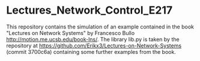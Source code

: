 # Lectures_Network_Control_E217
This repository contains the simulation of an example contained in the book "Lectures on Network Systems" by Francesco Bullo http://motion.me.ucsb.edu/book-lns/.
The library lib.py is taken by the repository at https://github.com/Erikx3/Lectures-on-Network-Systems (commit 3700c6a) containing some further examples from the book.
